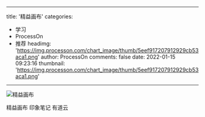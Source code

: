 
---
title: '精益画布'
categories: 
 - 学习
 - ProcessOn
 - 推荐
headimg: 'https://img.processon.com/chart_image/thumb/5eef917207912929cb53aca1.png'
author: ProcessOn
comments: false
date: 2022-01-15 09:23:16
thumbnail: 'https://img.processon.com/chart_image/thumb/5eef917207912929cb53aca1.png'
---

<div>   
<img class="thumb" alt="精益画布" src="https://img.processon.com/chart_image/thumb/5eef917207912929cb53aca1.png" referrerpolicy="no-referrer">
<p>精益画布 印象笔记 有道云</p>  
</div>
            